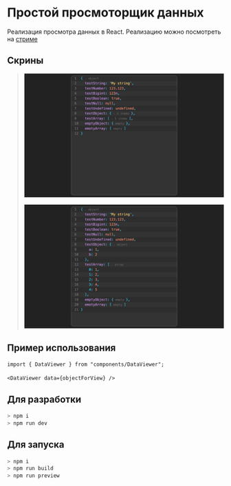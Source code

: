 # Простой просмоторщик данных

Реализация просмотра данных в React. Реализацию можно посмотреть на [стриме](https://www.youtube.com/watch?v=p-4uUrnRiek)

## Скрины
>
> ![Screen 1](screens/screen1.png)
>
> ![Screen 2](screens/screen2.png)
>

## Пример использования
```tsx
import { DataViewer } from "components/DataViewer";

<DataViewer data={objectForView} />

```

## Для разработки
```bash
> npm i
> npm run dev
```

## Для запуска
```bash
> npm i
> npm run build
> npm run preview
```